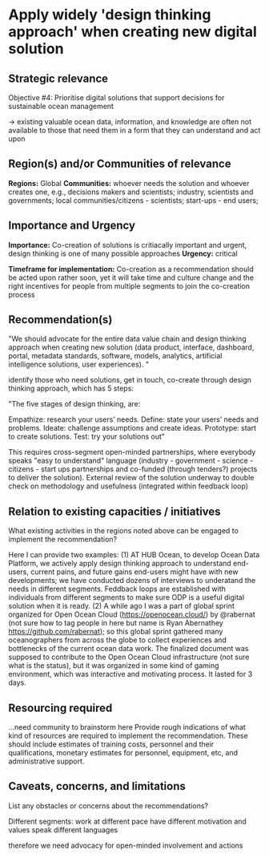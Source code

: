 # Apply widely 'design thinking approach' when creating new digital solution

## Strategic relevance

Objective #4: Prioritise digital solutions that support decisions for sustainable ocean management

-> existing valuable ocean data, information, and knowledge are often not available to those that need them in a form that they can understand and act upon



## Region(s) and/or Communities of relevance

**Regions:** Global
**Communities:** whoever needs the solution and whoever creates one, e.g., decisions makers and scientists; industry, scientists and governments; local communities/citizens - scientists; start-ups - end users;


## Importance and Urgency

**Importance:** Co-creation of solutions is critiacally important and urgent, design thinking is one of many possible approaches
**Urgency:** critical

**Timeframe for implementation:** Co-creation as a recommendation should be acted upon rather soon, yet it will take time and culture change and the right incentives for people from multiple segments to join the co-creation process

## Recommendation(s)

"We should advocate for the entire data value chain and design thinking approach when creating new solution (data product, interface, dashboard, portal, metadata  standards,  software,  models,  analytics, artificial  intelligence  solutions,  user  experiences). "

identify those who need solutions, get in touch, co-create through design thinking approach, which has 5 steps:

"The five stages of design thinking, are:

Empathize: research your users’ needs.
Define: state your users’ needs and problems.
Ideate: challenge assumptions and create ideas.
Prototype: start to create solutions.
Test: try your solutions out"

This requires cross-segment open-minded partnerships, where everybody speaks "easy to understand" language (industry - government - science - citizens - start ups partnerships and co-funded (through tenders?) projects to deliver the solution).
External review of the solution underway to double check on methodology and usefulness (integrated within feedback loop)

## Relation to existing capacities / initiatives

What existing activities in the regions noted above can be engaged to implement the recommendation?

Here I can provide two examples:
(1) AT HUB Ocean, to develop Ocean Data Platform, we actively apply design thinking approach to understand end-users, current pains, and future gains end-users might have with new developments; we have conducted dozens of interviews to underatand the needs in different segments. Feddback loops are established with individuals from different segments to make sure ODP is a useful digital solution when it is ready.
(2) A while ago I was a part of global sprint organized for Open Ocean Cloud (https://openocean.cloud/) by @rabernat (not sure how to tag people in here but name is Ryan Abernathey https://github.com/rabernat); so this global sprint gathered many oceanographers from across the globe to collect experiences and bottlenecks of the current ocean data work. The finalized document was supposed to contribute to the Open Ocean Cloud infrastructure (not sure what is the status), but it was organized in some kind of gaming environment, which was interactive and motivating process. It lasted for 3 days. 

## Resourcing required
...need community to brainstorm here
Provide rough indications of what kind of resources are required to implement the recommendation. 
These should include estimates of training costs, personnel and their qualifications, monetary estimates for personnel, equipment, etc, and administrative support. 

## Caveats, concerns, and limitations 

List any obstacles or concerns about the recommendations?

Different segments:
work at different pace
have different motivation and values
speak different languages

therefore we need advocacy for open-minded involvement and actions
